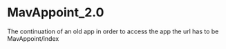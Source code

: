 # MavAppoint_2.0
The continuation of an old app
in order to access the app the url has to be MavAppoint/index